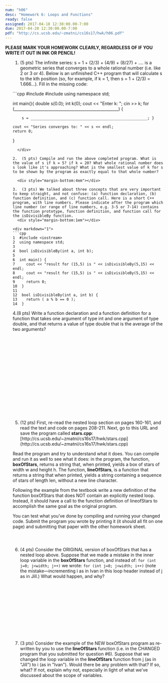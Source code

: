 ```yaml
---
num: "h06"
desc: "Homework 6: Loops and Functions"
ready: false
assigned: 2017-04-18 12:30:00.00-7:00
due: 2017-04-20 12:30:00.00-7:00
pdf: "http://cs.ucsb.edu/~zmatni/cs16s17/hwk/h06.pdf"
---
```

<b>PLEASE MARK YOUR HOMEWORK CLEARLY, REGARDLESS OF IF YOU WRITE IT OUT IN INK OR PENCIL!</b>
<ol markdown="1">

1.	(5 pts) The infinite series: s = 1 + (2/3) + (4/9) + (8/27) + .... is a geometric series that converges to a whole rational number (i.e. like 2 or 3 or 4). Below is an unfinished C++ program that will calculate s to the kth position (so, for example, if k = 1, then s = 1 + (2/3) = 1.666...). Fill in the missing code:
  <div style="margin-bottom:1em"></div>

  <div markdown="1">
```cpp
#include <iostream>
#include <cmath>
using namespace std;

int main(){
    double s(0.0);
    int k(0);
    cout << "Enter k: ";
    cin >> k;
    for (____________________________________________________) { 
    
        s = ____________________________________________________; }
        
    cout << "Series converges to: " << s << endl;
    return 0;
}
```
  </div>

2.	(5 pts) Compile and run the above completed program. What is the value of s if k = 5? if k = 20? What whole rational number does s look like it's approaching? What is the smallest value of k for s to be shown by the program as exactly equal to that whole number?

  <div style="margin-bottom:4em"></div>

3.	(3 pts) We talked about three concepts that are very important to keep straight, and not confuse: (a) function declaration, (b) function definition, and (c) function call. Here is a short C++ program, with line numbers. Please indicate after the program which line number (or range of line numbers, e.g. 3-5 or 7-14) contains the function prototype, function definition, and function call for the isDivisibleBy function.
  <div style="margin-bottom:1em"></div>
  
<div markdown="1">
```cpp
1  #include <iostream>
2  using namespace std;
3
4  bool isDivisibleBy(int a, int b);
5
6  int main() {
7     cout << "result for (15,5) is " << isDivisibleBy(5,15) << endl;
8     cout << "result for (15,5) is " << isDivisibleBy(5,15) << endl;
9     return 0;
10  }
11
12  bool isDivisibleBy(int a, int b) {
13    return ( a % b == 0 );
14  }
```
</div>
  
  <div class="pagebreak"></div>

4.(8 pts) Write a function declaration and a function definition for a function that takes one argument of type int and one argument of type double, and that returns a value of type double that is the average of the two arguments?
  <div style="margin-bottom:20em"></div>

5.	(12 pts) First, re-read the nested loop section on pages 160-161, and read the text and code on pages 208-211. Next, go to this URL and save the program called <strong>stars.cpp</strong>: 
	<div markdown="1">
	[http://cs.ucsb.edu/~zmatni/cs16s17/hwk/stars.cpp](http://cs.ucsb.edu/~zmatni/cs16s17/hwk/stars.cpp)
	</div>
  <div style="margin-bottom:1em"></div>

  Read the program and try to understand what it does. You can compile and run it as well to see what it does: in the program, the function, <b>boxOfStars</b>, returns a string that, when printed, yields a box of stars of width w and height h. The function, <b>lineOfStars</b>, is a function that returns a string that when printed, yields a string containing a sequence of stars of length len, without a new line character.
  <div style="margin-bottom:1em"></div>
  
  Following the example from the textbook write a new definition of the function boxOfStars that does NOT contain an explicitly nested loop. Instead, it should have a call to the function definition of lineofStars to accomplish the same goal as the original program.
  <div style="margin-bottom:1em"></div>
  
  You can test what you’ve done by compiling and running your changed code. Submit the program you wrote by printing it (it should all fit on one page) and submitting that paper with the other homework sheet.
  <div style="margin-bottom:4em"></div>
  
6.	(4 pts) Consider the ORIGINAL version of boxOfStars that has a nested loop above. Suppose that we made a mistake in the inner loop variable in the <b>boxOfStars</b> function, and instead of:
	`for (int j=0; j<width; j++)` 
	we wrote:
	`for (int j=0; j<width; i++)` 
	(note the mistake—incrementing i as in Ivan in this loop header instead of j as in Jill.) What would happen, and why?
  <div style="margin-bottom:14em"></div>

7.	(3 pts) Consider the example of the NEW boxOfStars program as re-written by you to use the <b>lineOfStars</b> function (i.e. in the CHANGED program that you submitted for question #6). Suppose that we changed the loop variable in the <b>lineOfStars</b> function from j (as in "Jill") to i (as in "Ivan"). Would there be any problem with that? If so, what? If not, explain why not, especially in light of what we’ve discussed about the scope of variables.

</ol>
